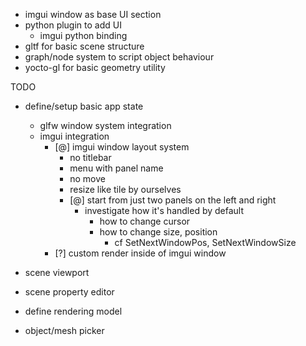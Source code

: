 - imgui window as base UI section
- python plugin to add UI
  - imgui python binding
- gltf for basic scene structure
- graph/node system to script object behaviour
- yocto-gl for basic geometry utility

TODO

- define/setup basic app state
  - glfw window system integration
  - imgui integration
    - [@] imgui window layout system
      - no titlebar
      - menu with panel name
      - no move
      - resize like tile by ourselves
      - [@] start from just two panels on the left and right
        - investigate how it's handled by default
          - how to change cursor
          - how to change size, position
            - cf SetNextWindowPos, SetNextWindowSize
    - [?] custom render inside of imgui window

- scene viewport

- scene property editor

- define rendering model

- object/mesh picker
